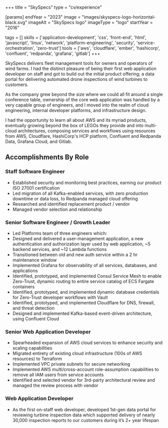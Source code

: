 +++
title = "SkySpecs"
type = "cv/experience"

[params]
  endYear = "2023"
  image = "images/skyspecs-logo-horizontal-black.svg"
  imageAlt = "SkySpecs logo"
  imageType = "logo"
  startYear = "2016"

tags = []
skills = ['application-development', 'css', 'front-end', 'html', 'javascript', 'linux', 'network', 'platform-engineering', 'security', 'service-orchestration', 'zero-trust']
tools = ['aws', 'cloudflare', 'ember', 'hashicorp', 'confluent', 'redpanda', 'grafana', 'gitlab']
+++

SkySpecs delivers fleet management tools for owners and operators of wind farms. I had the distinct pleasure of being their first web application developer on staff and got to build out the initial product offering; a data portal for delivering automated drone inspections of wind turbines to customers.

As the company grew beyond the size where we could all fit around a single conference table, ownership of the core web application was handled by a very capable group of engineers, and I moved into the realm of cloud engineering, internal developer platforms, and infrastructure design.

I had the opportunity to learn all about AWS and its myriad products, eventually growing beyond the box of LEGOs they provide and into multi-cloud architectures, composing services and workflows using resources from AWS, Cloudflare, HashiCorp's HCP platform, Confluent and Redpanda Data, Grafana Cloud, and Gitlab.

## Accomplishments By Role

### Staff Software Engineer

- Established security and monitoring best practices, earning our product ISO 27001 certification
- Led migration of all Kafka-enabled services, with zero production downtime or data loss, to Redpanda managed cloud offering
- Researched and identified replacement product / vendor
- Managed vendor selection and relationship

### Senior Software Engineer / Growth Leader

- Led Platforms team of three engineers which:
- Designed and delivered a user-management application, a new authentication and authorization layer used by web application, ~5 backend services, and ~12 Lambda functions
- Transitioned between old and new auth service within a 2 hr maintenance window
- Implemented Grafana for observability of all services, databases, and applications
- Identified, prototyped, and implemented Consul Service Mesh to enable Zero-Trust, dynamic routing to entire service catalog of ECS Fargate containers
- Identified, prototyped, and implemented dynamic database credentials for Zero-Trust developer workflows with Vault
- Identified, prototyped, and implemented Cloudflare for DNS, firewall, and threat detection
- Designed and implemented Kafka-based event-driven architecture, using Confluent Cloud

### Senior Web Application Developer

- Spearheaded expansion of AWS cloud services to enhance security and scaling capabilities
- Migrated entirety of existing cloud infrastructure (100s of AWS resources) to Terraform
- Implemented VPC private subnets for secure networking
- Implemented AWS multi/cross-account role-assumption capabilities to remove all IAM users from service accounts
- Identified and selected vendor for 3rd-party architectural review and managed the review process with vendor

### Web Application Developer

- As the first on-staff web developer, developed 1st-gen data portal for reviewing turbine inspection data which supported delivery of nearly 30,000 inspection reports to our customers during it’s 2+ year lifespan
